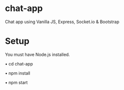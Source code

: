 # chat-app
Chat app using Vanilla JS, Express, Socket.io & Bootstrap

# Setup
You must have Node.js installed.

• cd chat-app

• npm install

• npm start
